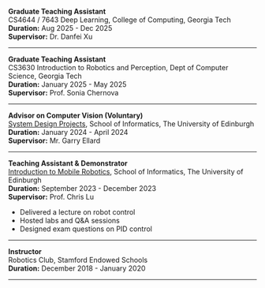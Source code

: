 
**Graduate Teaching Assistant**  
CS4644 / 7643 Deep Learning, College of Computing, Georgia Tech  
**Duration:** Aug 2025 - Dec 2025  
**Supervisor:** Dr. Danfei Xu

---

**Graduate Teaching Assistant**  
CS3630 Introduction to Robotics and Perception, Dept of Computer Science, Georgia Tech  
**Duration:** January 2025 - May 2025  
**Supervisor:** Prof. Sonia Chernova  

---

**Advisor on Computer Vision (Voluntary)**  
[System Design Projects](http://www.drps.ed.ac.uk/20-21/dpt/cxinfr09032.htm), School of Informatics, The University of Edinburgh  
**Duration:** January 2024 - April 2024  
**Supervisor:** Mr. Garry Ellard  

---

**Teaching Assistant & Demonstrator**  
[Introduction to Mobile Robotics](https://opencourse.inf.ed.ac.uk/mob), School of Informatics, The University of Edinburgh  
**Duration:** September 2023 - December 2023  
**Supervisor:** Prof. Chris Lu  
- Delivered a lecture on robot control  
- Hosted labs and Q&A sessions  
- Designed exam questions on PID control  

---

**Instructor**  
Robotics Club, Stamford Endowed Schools  
**Duration:** December 2018 - January 2020  

---
